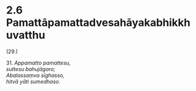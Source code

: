 # 2.6 Pamattāpamattadvesahāyakabhikkhuvatthu

(29.)

31\. _Appamatto pamattesu,_  
_suttesu bahujāgaro;_  
_Abalassaṃva sīghasso,_  
_hitvā yāti sumedhaso._
